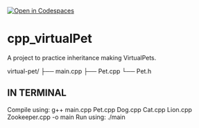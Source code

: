 [![Open in Codespaces](https://classroom.github.com/assets/launch-codespace-2972f46106e565e64193e422d61a12cf1da4916b45550586e14ef0a7c637dd04.svg)](https://classroom.github.com/open-in-codespaces?assignment_repo_id=19481302)
# cpp_virtualPet
A project to practice inheritance making VirtualPets.

virtual-pet/
├── main.cpp
├── Pet.cpp
└── Pet.h

IN TERMINAL
-----------
Compile using: g++ main.cpp Pet.cpp Dog.cpp Cat.cpp Lion.cpp Zookeeper.cpp -o main
Run using: ./main
